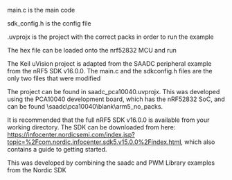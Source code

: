 main.c is the main code

sdk_config.h is the config file

.uvprojx is the project with the correct packs in order to run the example

The hex file can be loaded onto the nrf52832 MCU and run

The Keil uVision project is adapted from the SAADC peripheral example from the nRF5 SDK v16.0.0. The main.c and the sdkconfig.h files are the only two files that were modified

The project can be found in saadc_pca10040.uvprojx. This was developed using the PCA10040 development board, which has the nRF52832 SoC, and can be found \saadc\pca10040\blank\arm5_no_packs.

It is recommended that the full nRF5 SDK v16.0.0 is available from your working directory. The SDK can be downloaded from here: https://infocenter.nordicsemi.com/index.jsp?topic=%2Fcom.nordic.infocenter.sdk5.v15.0.0%2Findex.html, which also contains a guide to getting started. 

This was developed by combining the saadc and PWM Library examples from the Nordic SDK
